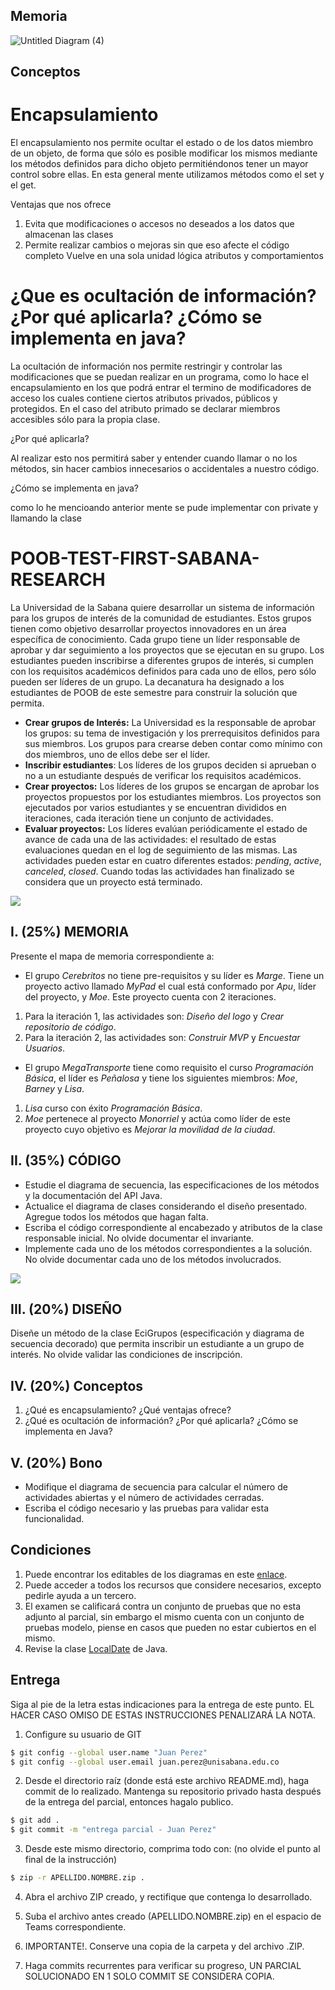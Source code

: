 ## Memoria

![Untitled Diagram (4)](https://user-images.githubusercontent.com/78038428/110182401-afc1fa80-7dda-11eb-9d27-55362921e5c3.png)


## Conceptos

# Encapsulamiento

El encapsulamiento nos permite ocultar el estado o de los datos miembro de un objeto, de forma que sólo es posible modificar los mismos mediante los métodos definidos para dicho objeto permitiéndonos tener un mayor control sobre ellas. En esta general mente utilizamos métodos como el set y el get.

Ventajas que nos ofrece 

1)	Evita que modificaciones o accesos no deseados a los datos que almacenan las clases
2)	Permite realizar cambios o mejoras sin que eso afecte el código completo 
Vuelve en una sola unidad lógica atributos y comportamientos 

# ¿Que es ocultación de información? ¿Por qué aplicarla? ¿Cómo se implementa en java?

La ocultación de información nos permite restringir y controlar las modificaciones que se puedan realizar en un programa, como lo hace el encapsulamiento en los que podrá entrar el termino de modificadores de acceso los cuales contiene ciertos atributos privados, públicos y protegidos. En el caso del atributo primado se declarar miembros accesibles sólo para la propia clase. 

¿Por qué aplicarla?

Al realizar esto nos permitirá saber y entender cuando llamar o no los métodos, sin hacer cambios innecesarios o accidentales a nuestro código.

¿Cómo se implementa en java?

como lo he mencioando anterior mente se pude implementar con private y llamando la clase 




# POOB-TEST-FIRST-SABANA-RESEARCH

La Universidad de la Sabana quiere desarrollar un sistema de información para los grupos de interés de la comunidad de estudiantes. Estos grupos tienen como objetivo desarrollar proyectos innovadores en un área específica de conocimiento. Cada grupo tiene un líder responsable de aprobar y dar seguimiento a los proyectos que se ejecutan en su grupo. Los estudiantes pueden inscribirse a diferentes grupos de interés, si cumplen con los requisitos académicos definidos para cada uno de ellos, pero sólo pueden ser líderes de un grupo. La decanatura ha designado a los estudiantes de POOB de este semestre para construir la solución que permita.

* **Crear grupos de Interés:** La Universidad es la responsable de aprobar los grupos: su tema de investigación y los prerrequisitos definidos para sus miembros. Los grupos para crearse deben contar como mínimo con dos miembros, uno de ellos debe ser el líder.
* **Inscribir estudiantes**: Los líderes de los grupos deciden si aprueban o no a un estudiante después de verificar los requisitos académicos.
* **Crear proyectos:** Los líderes de los grupos se encargan de aprobar los proyectos propuestos por los estudiantes miembros. Los proyectos son ejecutados por varios estudiantes y se encuentran divididos en iteraciones, cada iteración tiene un conjunto de actividades. 
* **Evaluar proyectos:** Los líderes evalúan periódicamente el estado de avance de cada una de las actividades: el resultado de estas evaluaciones quedan en el log de seguimiento de las mismas. Las actividades pueden estar en cuatro diferentes estados: *pending*, *active*, *canceled*, *closed*. Cuando todas las actividades han finalizado se considera que un proyecto está terminado.

![](img/classes-diagram.svg)

## I. (25%) MEMORIA

Presente el mapa de memoria correspondiente a:

* El grupo *Cerebritos* no tiene pre-requisitos y su líder es *Marge*. Tiene un proyecto activo llamado *MyPad* el cual está conformado por *Apu*, líder del proyecto, y *Moe*. Este proyecto cuenta con 2 iteraciones. 

1. Para la iteración 1, las actividades son: *Diseño del logo* y *Crear repositorio de código*.
2. Para la iteración 2, las actividades son: *Construir MVP* y *Encuestar Usuarios*.  

* El grupo *MegaTransporte* tiene como requisito el curso *Programación Básica*, el líder es *Peñalosa* y tiene los siguientes miembros: *Moe*, *Barney* y *Lisa*. 

1. *Lisa* curso con éxito *Programación Básica*. 
2. *Moe* pertenece al proyecto *Monorriel* y actúa como líder de este proyecto cuyo objetivo es *Mejorar la movilidad de la ciudad*.

## II. (35%) CÓDIGO

* Estudie el diagrama de secuencia, las especificaciones de los métodos y la documentación del API Java.
* Actualice el diagrama de clases considerando el diseño presentado. Agregue todos los métodos que hagan falta.
* Escriba el código correspondiente al encabezado y atributos de la clase responsable inicial. No olvide documentar el invariante.
* Implemente cada uno de los métodos correspondientes a la solución. No olvide documentar cada uno de los métodos involucrados.

![](img/sequence-diagram.svg)

## III. (20%) DISEÑO

Diseñe un método de la clase EciGrupos (especificación y diagrama de secuencia decorado) que permita inscribir un estudiante a un grupo de interés. No olvide validar las condiciones de inscripción.

## IV. (20%) Conceptos

1. ¿Qué es encapsulamiento? ¿Qué ventajas ofrece?
2. ¿Qué es ocultación de información? ¿Por qué aplicarla? ¿Cómo se implementa en Java?

## V. (20%) Bono

* Modifique el diagrama de secuencia para calcular el número de actividades abiertas y el número de actividades cerradas.
* Escriba el código necesario y las pruebas para validar esta funcionalidad.

## Condiciones

1. Puede encontrar los editables de los diagramas en este [enlace](https://unisabanaedu-my.sharepoint.com/:u:/g/personal/diegopt_unisabana_edu_co/ESYDrd-h2lFDjnEWv7D6qmIBMd89yuTTzS1Q7P4d68IUjQ?e=g9OcpW).
2. Puede acceder a todos los recursos que considere necesarios, excepto pedirle ayuda a un tercero.
3. El examen se calificará contra un conjunto de pruebas que no esta adjunto al parcial, sin embargo el mismo cuenta con un conjunto de pruebas modelo, piense en casos que pueden no estar cubiertos en el mismo.
4. Revise la clase [LocalDate](https://docs.oracle.com/javase/8/docs/api/java/time/LocalDate.html) de Java.

## Entrega

Siga al pie de la letra estas indicaciones para la entrega de este punto. EL HACER CASO OMISO DE ESTAS INSTRUCCIONES PENALIZARÁ LA NOTA.

1. Configure su usuario de GIT

```bash
$ git config --global user.name "Juan Perez"
$ git config --global user.email juan.perez@unisabana.edu.co
```

2. Desde el directorio raíz (donde está este archivo README.md), haga commit de lo realizado. Mantenga su repositorio privado hasta después de la entrega del parcial, entonces hagalo publico.

```bash
$ git add .
$ git commit -m "entrega parcial - Juan Perez"
```

3. Desde este mismo directorio, comprima todo con: (no olvide el punto al final de la instrucción)

```bash
$ zip -r APELLIDO.NOMBRE.zip .
```

4. Abra el archivo ZIP creado, y rectifique que contenga lo desarrollado.

5. Suba el archivo antes creado (APELLIDO.NOMBRE.zip) en el espacio de Teams correspondiente.

6. IMPORTANTE!. Conserve una copia de la carpeta y del archivo .ZIP.

7. Haga commits recurrentes para verificar su progreso, UN PARCIAL SOLUCIONADO EN 1 SOLO COMMIT SE CONSIDERA COPIA.
 
